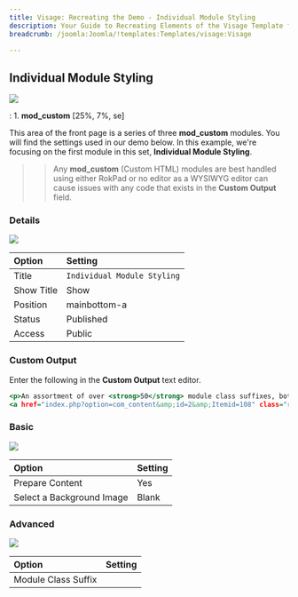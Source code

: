 ```yaml
---
title: Visage: Recreating the Demo - Individual Module Styling
description: Your Guide to Recreating Elements of the Visage Template for Joomla
breadcrumb: /joomla:Joomla/!templates:Templates/visage:Visage

---
```


Individual Module Styling
-----

![][demo]

:   1. **mod_custom** [25%, 7%, se]

This area of the front page is a series of three **mod_custom** modules. You will find the settings used in our demo below. In this example, we're focusing on the first module in this set, **Individual Module Styling**.

>> Any **mod_custom** (Custom HTML) modules are best handled using either RokPad or no editor as a WYSIWYG editor can cause issues with any code that exists in the **Custom Output** field.

### Details
![][demo2]

| Option     | Setting                     |  
| :--------- | :-------------------------- |  
| Title      | `Individual Module Styling` |  
| Show Title | Show                        |  
| Position   | mainbottom-a                |  
| Status     | Published                   |  
| Access     | Public                      |  

### Custom Output
Enter the following in the **Custom Output** text editor.

~~~ .html
<p>An assortment of over <strong>50</strong> module class suffixes, both structural and <strong>stylistic</strong>, to create an individual <strong>module</strong> appearance.</p>
<a href="index.php?option=com_content&amp;id=2&amp;Itemid=108" class="readon"><span>More Information</span></a>
~~~

### Basic

![][demo3]

| Option                    | Setting |  
| :------------------------ | :------ |  
| Prepare Content           | Yes     |  
| Select a Background Image | Blank   |

### Advanced

![][demo4]

| Option              | Setting  |  
| :------------------ | :------- |  
| Module Class Suffix |          |  

[demo]: assets/demo_7.jpeg
[demo2]: assets/ims_1.jpeg
[demo3]: assets/ims_2.jpeg
[demo4]: assets/ims_3.jpeg
